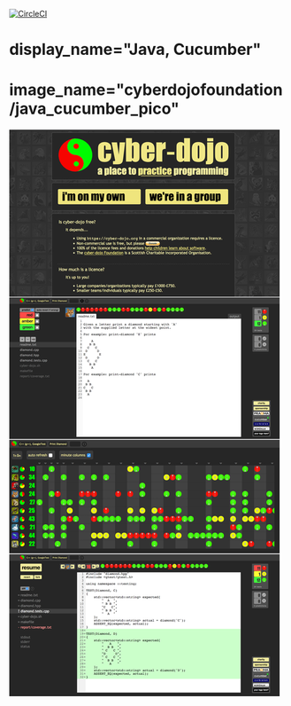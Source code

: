 
[![CircleCI](https://circleci.com/gh/cyber-dojo-languages/java-cucumberpico.svg?style=svg)](https://circleci.com/gh/cyber-dojo-languages/java-cucumberpico)

# display_name="Java, Cucumber"
# image_name="cyberdojofoundation/java_cucumber_pico"

![cyber-dojo.org home page](https://github.com/cyber-dojo/cyber-dojo/blob/master/shared/home_page_snapshot.png)
